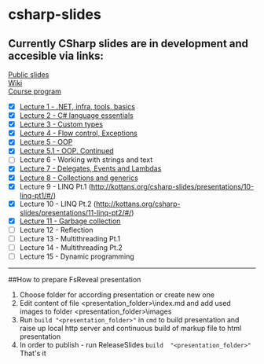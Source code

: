 csharp-slides
=============
## Currently CSharp slides are in development and accesible via links:

[Public slides](http://kottans.org/csharp-slides/)   
[Wiki](https://github.com/Kottans/csharp-slides/wiki)    
[Course program](https://docs.google.com/document/d/19Gfj71qbpKlHXIiye7m_PZDk4jA7M1G21bxRzauVP8w/edit#)   

- [x] [Lecture 1 - .NET, infra, tools, basics](https://drive.google.com/open?id=1HMd2B0FErbFMT2v7Z4SDXhUHX_x6fkXMf2QS9yV4X3A&authuser=0)
- [x] [Lecture 2 - C# language essentials](https://drive.google.com/open?id=1-0KDxmndJU2j483mBdqipdx1b4KdZvgncVraBUvqcu0&authuser=0)
- [x] [Lecture 3 - Custom types](https://docs.google.com/presentation/d/1e5o9FJNdxFYPsODwVaQdsHP-NltYeRUUQ2xxD6_w48s)
- [x] [Lecture 4 - Flow control, Exceptions](https://drive.google.com/open?id=113dEHoylhsbnGlqcXI14O2B6EnFNCWV1UKFBfLilmCo&authuser=0)
- [x] [Lecture 5 - OOP](https://drive.google.com/open?id=17vL1XaJjSr77T18SdaAXP1mquSqVtaI8EHrKwagwuBU&authuser=0)
- [x] [Lecture 5.1 - OOP. Continued](https://drive.google.com/open?id=17ax8dZVzRrsEh53SlzBm2RsalZFvGpRrRJ_YI-QU3EI&authuser=0)
- [ ] Lecture 6 - Working with strings and text
- [x] [Lecture 7 - Delegates, Events and Lambdas](https://drive.google.com/open?id=18aWj-E13-jcpo7Za-RlsZhyRGr2sPPNm9MGKhWinS20&authuser=0)
- [x] [Lecture 8 - Collections and generics](https://drive.google.com/open?id=1x_GryQXEDeWE6vE6X7St8epIFr7cnfgl3eofp9ITqhw&authuser=0)
- [x] Lecture 9 - LINQ Pt.1 (http://kottans.org/csharp-slides/presentations/10-linq-pt1/#/)
- [x] Lecture 10 - LINQ Pt.2 (http://kottans.org/csharp-slides/presentations/11-linq-pt2/#/)
- [x] [Lecture 11 - Garbage collection](https://docs.google.com/presentation/d/1n_K-LopzpyI5hMPMftK5WQdULmTUsZxBQ5TtER118FM/edit?usp=sharing)
- [ ] Lecture 12 - Reflection
- [ ] Lecture 13 - Multithreading Pt.1
- [ ] Lecture 14 - Multithreading Pt.2   
- [ ] Lecture 15 - Dynamic programming   

----
##How to prepare FsReveal presentation
1. Choose folder for according presentation or create new one
2. Edit content of file <presentation_folder>\index.md and add used images to folder <presentation_folder>\images
3. Run `build "<presentation_folder>"` in `cmd` to build presentation and raise up local http server and continuous build of markup file to html presentation
4. In order to publish - run ReleaseSlides `build  "<presentation_folder>"`
That's it
